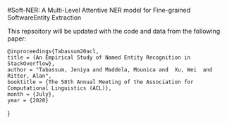 #Soft-NER: A Multi-Level Attentive NER model for Fine-grained SoftwareEntity Extraction

This repsoitory will be updated with the code and data from the following paper:
   
	@inproceedings{Tabassum20acl,
    title = {An Empirical Study of Named Entity Recognition in StackOverflow},
    author = "Tabassum, Jeniya and Maddela, Mounica and  Xu, Wei  and Ritter, Alan",
    booktitle = {The 58th Annual Meeting of the Association for Computational Linguistics (ACL)},
    month = {July},
    year = {2020}
}

